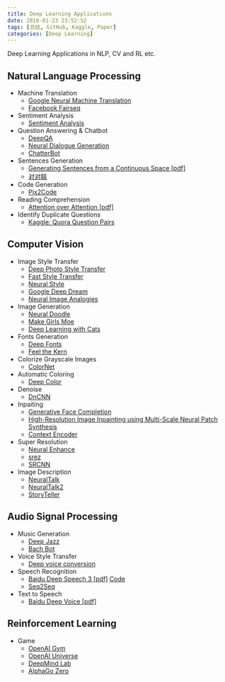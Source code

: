 ```yaml
---
title: Deep Learning Applications
date: 2018-01-23 23:52:52
tags: [总结, GitHub, Kaggle, Paper]
categories: [Deep Learning]
---
```


Deep Learning Applications in NLP, CV and RL etc.

<!-- more -->

## Natural Language Processing

* Machine Translation
  * [Google Neural Machine Translation](https://github.com/tensorflow/nmt)
  * [Facebook Fairseq](https://github.com/facebookresearch/fairseq)
* Sentiment Analysis
  * [Sentiment Analysis](https://nlp.stanford.edu/sentiment/index.html)<!--more-->
* Question Answering & Chatbot
  * [DeepQA](https://github.com/Conchylicultor/DeepQA)
  * [Neural Dialogue Generation](https://github.com/jiweil/Neural-Dialogue-Generation)
  * [ChatterBot](https://github.com/gunthercox/ChatterBot)
* Sentences Generation
  * [Generating Sentences from a Continuous Space [pdf]](https://arxiv.org/pdf/1511.06349.pdf)
  * [对对联](https://ai.binwang.me/couplet/)
* Code Generation
  * [Pix2Code](https://github.com/tonybeltramelli/pix2code)
* Reading Comprehension
  * [Attention over Attention [pdf]](https://arxiv.org/pdf/1607.04423.pdf)
* Identify Duplicate Questions
  * [Kaggle: Quora Question Pairs](https://www.kaggle.com/c/quora-question-pairs)

## Computer Vision

* Image Style Transfer
  * [Deep Photo Style Transfer](https://github.com/luanfujun/deep-photo-styletransfer)
  * [Fast Style Transfer](https://github.com/lengstrom/fast-style-transfer)
  * [Neural Style](https://github.com/anishathalye/neural-style)
  * [Google Deep Dream](https://github.com/google/deepdream)
  * [Neural Image Analogies](https://github.com/awentzonline/image-analogies)
* Image Generation
  * [Neural Doodle](https://github.com/alexjc/neural-doodle)
  * [Make Girls Moe](https://github.com/makegirlsmoe/makegirlsmoe_web)
  * [Deep Learning with Cats](https://github.com/AlexiaJM/Deep-learning-with-cats)
* Fonts Generation
  * [Deep Fonts](https://github.com/erikbern/deep-fonts)
  * [Feel the Kern](https://github.com/patrickgadd/feel-the-kern)
* Colorize Grayscale Images
  * [ColorNet](https://github.com/pavelgonchar/colornet)
* Automatic Coloring
  * [Deep Color](https://github.com/kvfrans/deepcolor)
* Denoise
  * [DnCNN](https://github.com/cszn/DnCNN)
* Inpaiting
  * [Generative Face Completion](https://github.com/Yijunmaverick/GenerativeFaceCompletion)
  * [High-Resolution Image Inpainting using Multi-Scale Neural Patch Synthesis](https://github.com/leehomyc/Faster-High-Res-Neural-Inpainting)
  * [Context Encoder](https://github.com/pathak22/context-encoder)
* Super Resolution
  * [Neural Enhance](https://github.com/alexjc/neural-enhance)
  * [srez](https://github.com/david-gpu/srez)
  * [SRCNN](http://mmlab.ie.cuhk.edu.hk/projects/SRCNN.html)
* Image Description
  * [NeuralTalk](https://github.com/karpathy/neuraltalk)
  * [NeuralTalk2](https://github.com/karpathy/neuraltalk2)
  * [StoryTeller](https://github.com/ryankiros/neural-storyteller)

## Audio Signal Processing

* Music Generation
  * [Deep Jazz](https://github.com/jisungk/deepjazz)
  * [Bach Bot](https://github.com/feynmanliang/bachbot)
* Voice Style Transfer
  * [Deep voice conversion](https://github.com/andabi/deep-voice-conversion)
* Speech Recognition
  * [Baidu Deep Speech 3 [pdf]](https://arxiv.org/pdf/1707.07413.pdf)    [Code](https://github.com/mozilla/DeepSpeech)
  * [Seq2Seq](https://github.com/pannous/tensorflow-speech-recognition)
* Text to Speech
  * [Baidu Deep Voice [pdf]](https://arxiv.org/pdf/1702.07825v2.pdf)

## Reinforcement Learning

* Game
  * [OpenAI Gym](https://github.com/openai/gym)
  * [OpenAI Universe](https://github.com/openai/universe)
  * [DeepMind Lab](https://github.com/deepmind/lab)
  * [AlphaGo Zero](https://www.nature.com/articles/nature24270)

